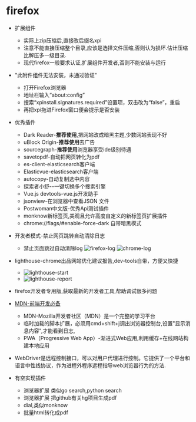 # firefox
<!-- toc --> 

* 扩展组件
  * 实际上zip压缩后,直接改后缀名xpi
  * 注意不能直接压缩整个目录,应该是选择文件压缩,否则认为损坏.估计压缩比解压多一级目录.
  * 现代firefox一般要求认证,扩展组件开发者,否则不能安装与运行

* "此附件组件无法安装，未通过验证"
  * 打开Firefox浏览器
  * 地址栏输入“about:config”
  * 搜索“xpinstall.signatures.required”设置项，双击改为“false”，重启
  * 再把xpi拖进Firefox窗口便会提示是否安装
  
* 优秀插件
  * Dark Reader-**推荐使用**,把网站改成暗黑主题,少数网站表现不好
  * uBlock Origin-**推荐使用**去广告
  * sourcegraph-**推荐使用**浏览器享受ide级别待遇
  * savetopdf-自动把网页转化为pdf
  * es-client-elasticsearch客户端
  * Elasticvue-elasticsearch客户端
  * autocopy-自动复制选中内容
  * 探索者小舒--一键切换多个搜索引擎
  * Vue.js devtools-vue.js开发助手
  * jsonview-在浏览器中查看JSON 文件
  * Postwoman中文版-优秀Api测试插件
  * monknow新标签页,美观且允许高度自定义的新标签页扩展插件
  * chrome://flags/#enable-force-dark 自带暗黑模式

* 开发者模式-禁止网页跳转自动清除日志
  * 禁止页面跳过自动清除log
  ![firefox-log](webp/firefox/firefox-log.webp  "firefox-log")
  ![chrome-log](webp/firefox/chrome-log.webp  "chrome-log")

* lighthouse-chrome出品网站优化建议报告,dev-tools自带，方便又快捷
  * ![lighthouse-start](webp/firefox/lighthouse-start.webp  "lighthouse-start")
  * ![lighthouse-report](webp/firefox/lighthouse-report.webp  "lighthouse-report")

* firefox开发者专用版,获取最新的开发者工具,帮助调试很多问题

* [MDN-前端开发必备](https://developer.mozilla.org/zh-CN/docs/Web)
  * MDN-Mozilla开发者社区（MDN）是一个完整的学习平台
  * 临时加载的脚本扩展，必须用cmd+shift+j调出浏览器控制台,设置"显示消息内容",才能看到日志,
  * PWA（Progressive Web App）-渐进式Web应用,利用缓存+在线网站构建本地应用

* WebDriver是远程控制接口，可以对用户代理进行控制。它提供了一个平台和语言中性线协议，作为进程外程序远程指导web浏览器行为的方法.

* 有空实现插件
  * 浏览器扩展 类似go search,python search
  * 浏览器扩展 把github有关hg项目生成pdf
  * dial,类似monknow
  * 批量html转化成pdf

